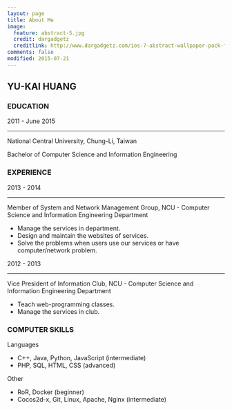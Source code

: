 ```yaml
---
layout: page
title: About Me
image:
  feature: abstract-5.jpg
  credit: dargadgetz
  creditlink: http://www.dargadgetz.com/ios-7-abstract-wallpaper-pack-for-iphone-5-and-ipod-touch-retina/
comments: false
modified: 2015-07-21
---
```


## YU-KAI HUANG


### EDUCATION

2011 - June 2015

---

National Central University, Chung-Li, Taiwan

Bachelor of Computer Science and Information Engineering

### EXPERIENCE

2013 - 2014

---

Member of System and Network Management Group, NCU - Computer Science and Information Engineering Department

- Manage the services in department.
- Design and maintain the websites of services.
- Solve the problems when users use our services or have computer/network problem.

2012 - 2013

---

Vice President of Information Club, NCU - Computer Science and Information Engineering Department

- Teach web-programming classes.
- Manage the services in club.

### COMPUTER SKILLS

Languages

- C++, Java, Python, JavaScript (intermediate)
- PHP, SQL, HTML, CSS (advanced)

Other

- RoR, Docker (beginner)
- Cocos2d-x, Git, Linux, Apache, Nginx (intermediate)